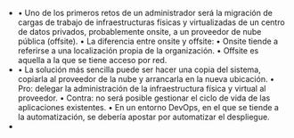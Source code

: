 - • Uno de los primeros retos de un administrador será la migración de cargas de trabajo de infraestructuras
  físicas y virtualizadas de un centro de datos privados, probablemente onsite, a un proveedor de nube
  pública (offsite).
  • La diferencia entre onsite y offsite:
  • Onsite tiende a referirse a una localización propia de la organización.
  • Offsite es aquella a la que se tiene acceso por red.
- • La solución más sencilla puede ser hacer una copia del sistema, copiarla al proveedor de la nube y
  arrancarla en la nueva ubicación.
  • Pro: delegar la administración de la infraestructura física y virtual al proveedor.
  • Contra: no será posible gestionar el ciclo de vida de las aplicaciones existentes.
  • En un entorno DevOps, en el que se tiende a la automatización, se debería apostar por automatizar
  el despliegue.
-